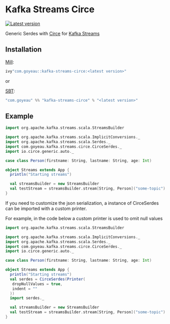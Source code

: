 # Kafka Streams Circe

[![Latest version](https://index.scala-lang.org/joan38/kafka-streams-circe/kafka-streams-circe/latest.svg)](https://index.scala-lang.org/joan38/kafka-streams-circe/kafka-streams-circe)

Generic Serdes with [Circe](https://github.com/circe/circe) for [Kafka Streams](https://github.com/apache/kafka)

## Installation
[Mill](https://www.lihaoyi.com/mill):
```scala
ivy"com.goyeau::kafka-streams-circe:<latest version>"
```
or

[SBT](https://www.scala-sbt.org):
```scala
"com.goyeau" %% "kafka-streams-circe" % "<latest version>"
```


## Example

```scala
import org.apache.kafka.streams.scala.StreamsBuilder

import org.apache.kafka.streams.scala.ImplicitConversions._
import org.apache.kafka.streams.scala.Serdes._
import com.goyeau.kafka.streams.circe.CirceSerdes._
import io.circe.generic.auto._

case class Person(firstname: String, lastname: String, age: Int)

object Streams extends App {
  println("Starting streams")

  val streamsBuilder = new StreamsBuilder
  val testStream = streamsBuilder.stream[String, Person]("some-topic")
}
```

If you need to customize the json serialization, a instance of CirceSerdes
can be imported with a custom printer.

For example, in the code below a custom printer is used to omit null values
```scala
import org.apache.kafka.streams.scala.StreamsBuilder

import org.apache.kafka.streams.scala.ImplicitConversions._
import org.apache.kafka.streams.scala.Serdes._
import com.goyeau.kafka.streams.circe.CirceSerdes._
import io.circe.generic.auto._

case class Person(firstname: String, lastname: String, age: Int)

object Streams extends App {
  println("Starting streams")
  val serdes = CirceSerdes(Printer(
   dropNullValues = true,
   indent = ""
  ))
  import serdes._

  val streamsBuilder = new StreamsBuilder
  val testStream = streamsBuilder.stream[String, Person]("some-topic")
}
```


